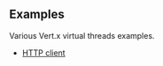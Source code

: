 ## Examples

Various Vert.x virtual threads examples.

- [HTTP client](src/main/java/examples/HttpClientExample.java)
